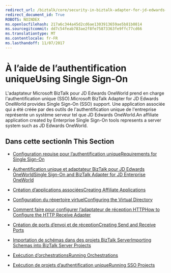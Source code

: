 ```yaml
---
redirect_url: /biztalk/core/security-in-biztalk-adapter-for-jd-edwards-oneworld/
redirect_document_id: True
ROBOTS: NOINDEX
ms.openlocfilehash: 217a6c344a45d2cd6ae1303913659ae5b81b0814
ms.sourcegitcommit: dd7c54feab783ae2f8fe75873363fe9ffc77cd66
ms.translationtype: MT
ms.contentlocale: fr-FR
ms.lasthandoff: 11/07/2017
---
```

# <a name="using-single-sign-on"></a><span data-ttu-id="b0e39-101">À l’aide de l’authentification unique</span><span class="sxs-lookup"><span data-stu-id="b0e39-101">Using Single Sign-On</span></span>
<span data-ttu-id="b0e39-102">L'adaptateur Microsoft BizTalk pour JD Edwards OneWorld prend en charge l'authentification unique (SSO).</span><span class="sxs-lookup"><span data-stu-id="b0e39-102">Microsoft BizTalk Adapter for JD Edwards OneWorld provides Single Sign-On (SSO) support.</span></span> <span data-ttu-id="b0e39-103">Une application associée qui a été créée par des outils de l'authentification unique de l'entreprise représente un système serveur tel que JD Edwards OneWorld.</span><span class="sxs-lookup"><span data-stu-id="b0e39-103">An affiliate application created by Enterprise Single Sign-On tools represents a server system such as JD Edwards OneWorld.</span></span>  
  
## <a name="in-this-section"></a><span data-ttu-id="b0e39-104">Dans cette section</span><span class="sxs-lookup"><span data-stu-id="b0e39-104">In This Section</span></span>  
  
-   [<span data-ttu-id="b0e39-105">Configuration requise pour l’authentification unique</span><span class="sxs-lookup"><span data-stu-id="b0e39-105">Requirements for Single Sign-On</span></span>](../core/requirements-for-single-sign-on5.md)  
  
-   [<span data-ttu-id="b0e39-106">Authentification unique et adaptateur BizTalk pour JD Edwards OneWorld</span><span class="sxs-lookup"><span data-stu-id="b0e39-106">Single Sign-On and BizTalk Adapter for JD Enterprise OneWorld</span></span>](../core/single-sign-on-and-biztalk-adapter-for-jd-enterprise-oneworld.md)  
  
-   [<span data-ttu-id="b0e39-107">Création d’applications associées</span><span class="sxs-lookup"><span data-stu-id="b0e39-107">Creating Affiliate Applications</span></span>](../core/creating-affiliate-applications3.md)  
  
-   [<span data-ttu-id="b0e39-108">Configuration du répertoire virtuel</span><span class="sxs-lookup"><span data-stu-id="b0e39-108">Configuring the Virtual Directory</span></span>](../core/configuring-the-virtual-directory.md)  
  
-   [<span data-ttu-id="b0e39-109">Comment faire pour configurer l’adaptateur de réception HTTP</span><span class="sxs-lookup"><span data-stu-id="b0e39-109">How to Configure the HTTP Receive Adapter</span></span>](../core/how-to-configure-the-http-receive-adapter2.md)  
  
-   [<span data-ttu-id="b0e39-110">Création de ports d’envoi et de réception</span><span class="sxs-lookup"><span data-stu-id="b0e39-110">Creating Send and Receive Ports</span></span>](../core/creating-send-and-receive-ports.md)  
  
-   [<span data-ttu-id="b0e39-111">Importation de schémas dans des projets BizTalk Server</span><span class="sxs-lookup"><span data-stu-id="b0e39-111">Importing Schemas into BizTalk Server Projects</span></span>](../core/importing-schemas-into-biztalk-server-projects1.md)  
  
-   [<span data-ttu-id="b0e39-112">Exécution d’orchestrations</span><span class="sxs-lookup"><span data-stu-id="b0e39-112">Running Orchestrations</span></span>](../core/running-orchestrations1.md)  
  
-   [<span data-ttu-id="b0e39-113">Exécution de projets d’authentification unique</span><span class="sxs-lookup"><span data-stu-id="b0e39-113">Running SSO Projects</span></span>](../core/running-sso-projects3.md)